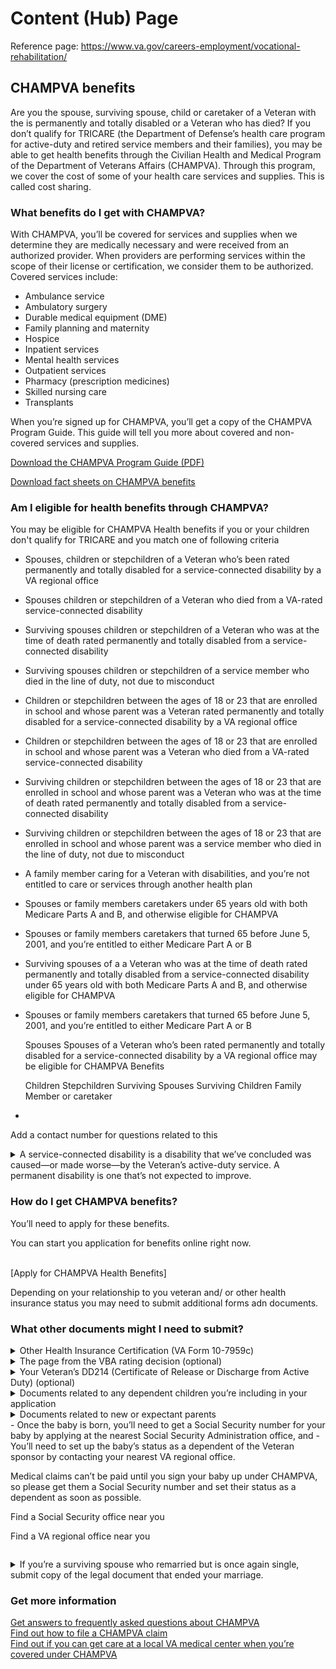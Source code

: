 # Content (Hub) Page
Reference page: https://www.va.gov/careers-employment/vocational-rehabilitation/

## CHAMPVA benefits

Are you the spouse, surviving spouse, child or caretaker of a Veteran with the is permanently and totally disabled or a Veteran who has died? If you don’t qualify for TRICARE (the Department of Defense’s health care program for active-duty and retired service members and their families), you may be able to get health benefits through the Civilian Health and Medical Program of the Department of Veterans Affairs (CHAMPVA). Through this program, we cover the cost of some of your health care services and supplies. This is called cost sharing.
<br/>
### What benefits do I get with CHAMPVA?
With CHAMPVA, you’ll be covered for services and supplies when we determine they are medically necessary and were received from an authorized provider. When providers are performing services within the scope of their license or certification, we consider them to be authorized.
Covered services include:
- Ambulance service
- Ambulatory surgery
- Durable medical equipment (DME)
- Family planning and maternity
- Hospice
- Inpatient services
- Mental health services
- Outpatient services
- Pharmacy (prescription medicines)
- Skilled nursing care
- Transplants<br/>


When you’re signed up for CHAMPVA, you’ll get a copy of the CHAMPVA Program Guide. This guide will tell you more about covered and non-covered services and supplies.

[Download the CHAMPVA Program Guide (PDF)](https://www.va.gov/COMMUNITYCARE/docs/pubfiles/programguides/CHAMPVA-Guide.pdf) 

[Download fact sheets on CHAMPVA benefits](https://www.va.gov/COMMUNITYCARE/pubs/factsheets.asp#champva)

### Am I eligible for health benefits through CHAMPVA?
You may be eligible for CHAMPVA Health benefits if you or your children don't qualify for TRICARE and you match one of following criteria 
- Spouses, children or stepchildren of a Veteran who’s been rated permanently and totally disabled for a service-connected disability by a VA regional office
- Spouses children or stepchildren of a Veteran who died from a VA-rated service-connected disability
- Surviving spouses children or stepchildren of a Veteran who was at the time of death rated permanently and totally disabled from a service-connected disability
- Surviving spouses children or stepchildren of a service member who died in the line of duty, not due to misconduct
- Children or stepchildren between the ages of 18 or 23 that are enrolled in school and whose parent was a Veteran rated permanently and totally disabled for a service-connected disability by a VA regional office
- Children or stepchildren between the ages of 18 or 23 that are enrolled in school and whose parent was a Veteran who died from a VA-rated service-connected disability
- Surviving children or stepchildren between the ages of 18 or 23 that are enrolled in school and whose parent was a Veteran who was at the time of death rated permanently and totally disabled from a service-connected disability
- Surviving children or stepchildren between the ages of 18 or 23 that are enrolled in school and whose parent was a service member who died in the line of duty, not due to misconduct
- A family member caring for a Veteran with disabilities, and you’re not entitled to care or services through another health plan
- Spouses or family members caretakers under 65 years old with both Medicare Parts A and B, and otherwise eligible for CHAMPVA
- Spouses or family members caretakers that turned 65 before June 5, 2001, and you’re entitled to either Medicare Part A or B
- Surviving spouses of a a Veteran who was at the time of death rated permanently and totally disabled from a service-connected disability under 65 years old with both Medicare Parts A and B, and otherwise eligible for CHAMPVA
- Spouses or family members caretakers that turned 65 before June 5, 2001, and you’re entitled to either Medicare Part A or B

  Spouses
  Spouses of a Veteran who’s been rated permanently and totally disabled for a service-connected disability by a VA regional office may be eligible for CHAMPVA Benefits

  Children
  Stepchildren
  Surviving Spouses
  Surviving Children
  Family Member or caretaker
  
- 
Add a contact number for questions related to this

<details>What is a service-connected disability? 
  <summary>A service-connected disability is a disability that we’ve concluded was caused—or made worse—by the Veteran’s active-duty service. A permanent disability is one that’s not expected to improve.</summary></details>

### How do I get CHAMPVA benefits?
You’ll need to apply for these benefits.

You can start you application for benefits online right now.

<br/>[Apply for CHAMPVA Health Benefits]

Depending on your relationship to you veteran and/ or other health insurance status you may need to submit additional forms adn documents. 

### What other documents might I need to submit?
<details><summary>Other Health Insurance Certification (VA Form 10-7959c)</summary>
These are documents realated to your Medicare status or other health insurance benefits that you may be receiving. These would the completed 10-7959c form, a copy or photo of the front and back Medicare Card, a copy or photo of the front and back Insurance carrier Card</details>

<details><summary>The page from the VBA rating decision (optional)</summary>
This document shows your Veteran is permanently and totally disabled (or the death rating if you’re a survivor).
Find out how a veteran is rated permanertly and totally disabled. 
This document is not required but may help to speed up processing times of your application.
Find out how to request military service records online, by mail, or by fax</details>

<details><summary>Your Veteran’s DD214 (Certificate of Release or Discharge from Active Duty) (optional)</summary>
This document contains a Veteran's complete military service record for both Active Duty and Reserves. It also includes documentation of awards, medals, ranks, pay grades and other pertinent service information.  
If you don’t have a copy of the necessary form, you can request it by submitting a Standard Form 180, Request Pertaining to Military Records, from the National Archives.
This document is not required but may help to speed up processing times of your application.
Find out how to request military service records online, by mail, or by fax </details>

<details><summary>Documents related to any dependent children you’re including in your application</summary>
- A copy of each child’s birth certificate or adoption papers
- School certification of enrollment for children ages 18-23.
Download our fact sheet on school enrollment certification requirements (PDF)</details>

<details><summary>Documents related to new or expectant parents<summary>
- Once the baby is born, you’ll need to get a Social Security number for your baby by applying at the nearest Social Security Administration office, and
- You’ll need to set up the baby’s status as a dependent of the Veteran sponsor by contacting your nearest VA regional office.

Medical claims can’t be paid until you sign your baby up under CHAMPVA, so please get them a Social Security number and set their status as a dependent as soon as possible. 

Find a Social Security office near you

Find a VA regional office near you</details>

<details><summary>If you’re a surviving spouse who remarried but is once again single, submit copy of the legal document that ended your marriage.</summary>
This legal document that provides confirmation of your ended marriage with a deceased Veteran may be a divorce decree, death certificate, or annulment decree.</details>

### Get more information
[Get answers to frequently asked questions about CHAMPVA](https://www.va.gov/COMMUNITYCARE/programs/dependents/champva/CHAMPVA-faq.asp)
<br/>[Find out how to file a CHAMPVA claim](https://www.va.gov/COMMUNITYCARE/programs/dependents/champva/champva-claim.asp)
<br/>[Find out if you can get care at a local VA medical center when you’re covered under CHAMPVA](https://www.va.gov/COMMUNITYCARE/programs/dependents/champva/CITI.asp)
